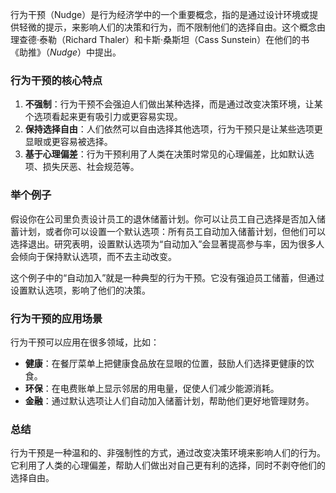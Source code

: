 行为干预（Nudge）是行为经济学中的一个重要概念，指的是通过设计环境或提供轻微的提示，来影响人们的决策和行为，而不限制他们的选择自由。这个概念由理查德·泰勒（Richard Thaler）和卡斯·桑斯坦（Cass Sunstein）在他们的书《助推》（_Nudge_）中提出。

### 行为干预的核心特点

1. **不强制**：行为干预不会强迫人们做出某种选择，而是通过改变决策环境，让某个选项看起来更有吸引力或更容易实现。
2. **保持选择自由**：人们依然可以自由选择其他选项，行为干预只是让某些选项更显眼或更容易被选择。
3. **基于心理偏差**：行为干预利用了人类在决策时常见的心理偏差，比如默认选项、损失厌恶、社会规范等。

### 举个例子

假设你在公司里负责设计员工的退休储蓄计划。你可以让员工自己选择是否加入储蓄计划，或者你可以设置一个默认选项：所有员工自动加入储蓄计划，但他们可以选择退出。研究表明，设置默认选项为“自动加入”会显著提高参与率，因为很多人会倾向于保持默认选项，而不去主动改变。

这个例子中的“自动加入”就是一种典型的行为干预。它没有强迫员工储蓄，但通过设置默认选项，影响了他们的决策。

### 行为干预的应用场景

行为干预可以应用在很多领域，比如：

- **健康**：在餐厅菜单上把健康食品放在显眼的位置，鼓励人们选择更健康的饮食。
- **环保**：在电费账单上显示邻居的用电量，促使人们减少能源消耗。
- **金融**：通过默认选项让人们自动加入储蓄计划，帮助他们更好地管理财务。

### 总结

行为干预是一种温和的、非强制性的方式，通过改变决策环境来影响人们的行为。它利用了人类的心理偏差，帮助人们做出对自己更有利的选择，同时不剥夺他们的选择自由。
